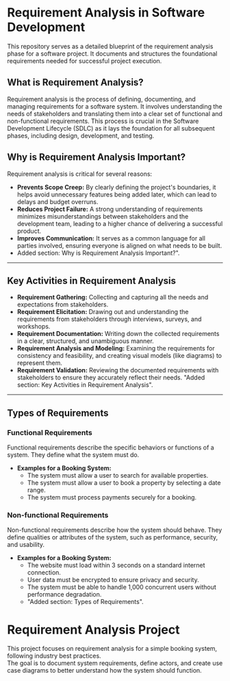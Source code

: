 # Requirement Analysis in Software Development

This repository serves as a detailed blueprint of the requirement analysis phase for a software project. It documents and structures the foundational requirements needed for successful project execution.
## What is Requirement Analysis?

Requirement analysis is the process of defining, documenting, and managing requirements for a software system. It involves understanding the needs of stakeholders and translating them into a clear set of functional and non-functional requirements. This process is crucial in the Software Development Lifecycle (SDLC) as it lays the foundation for all subsequent phases, including design, development, and testing.
## Why is Requirement Analysis Important?

Requirement analysis is critical for several reasons:
-   **Prevents Scope Creep:** By clearly defining the project's boundaries, it helps avoid unnecessary features being added later, which can lead to delays and budget overruns.
-   **Reduces Project Failure:** A strong understanding of requirements minimizes misunderstandings between stakeholders and the development team, leading to a higher chance of delivering a successful product.
-   **Improves Communication:** It serves as a common language for all parties involved, ensuring everyone is aligned on what needs to be built.
-   Added section: Why is Requirement Analysis Important?".
---
## Key Activities in Requirement Analysis

-   **Requirement Gathering:** Collecting and capturing all the needs and expectations from stakeholders.
-   **Requirement Elicitation:** Drawing out and understanding the requirements from stakeholders through interviews, surveys, and workshops.
-   **Requirement Documentation:** Writing down the collected requirements in a clear, structured, and unambiguous manner.
-   **Requirement Analysis and Modeling:** Examining the requirements for consistency and feasibility, and creating visual models (like diagrams) to represent them.
-   **Requirement Validation:** Reviewing the documented requirements with stakeholders to ensure they accurately reflect their needs.
"Added section: Key Activities in Requirement Analysis".
---
## Types of Requirements

### Functional Requirements

Functional requirements describe the specific behaviors or functions of a system. They define what the system must do.
-   **Examples for a Booking System:**
    -   The system must allow a user to search for available properties.
    -   The system must allow a user to book a property by selecting a date range.
    -   The system must process payments securely for a booking.

### Non-functional Requirements

Non-functional requirements describe how the system should behave. They define qualities or attributes of the system, such as performance, security, and usability.
-   **Examples for a Booking System:**
    -   The website must load within 3 seconds on a standard internet connection.
    -   User data must be encrypted to ensure privacy and security.
    -   The system must be able to handle 1,000 concurrent users without performance degradation.
    -   "Added section: Types of Requirements".
# Requirement Analysis Project

This project focuses on requirement analysis for a simple booking system, following industry best practices.  
The goal is to document system requirements, define actors, and create use case diagrams to better understand how the system should function.

